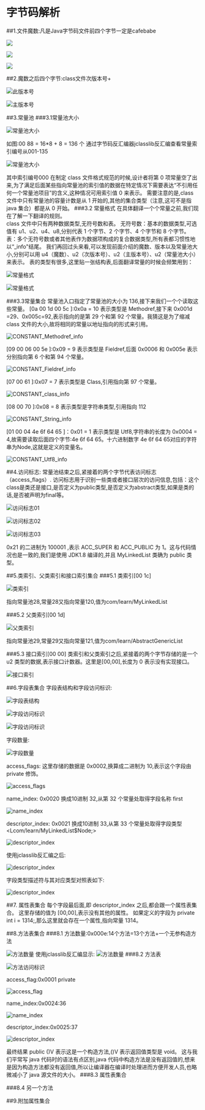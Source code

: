 # 字节码解析
##1.文件魔数:凡是Java字节码文件前四个字节一定是cafebabe

   ![](./stage01/class_resolve/01.png)
    
   ![](./stage01/class_resolve/02.png)
    
   ![](./stage01/class_resolve/03.png)
    
##2.魔数之后四个字节:class文件次版本号+

   ![此版本号](./stage01/class_resolve/04.png)
   
   ![主版本号](./stage01/class_resolve/05.png)
    
##3.常量池
###3.1常量池大小

   ![常量池大小](./stage01/class_resolve/const_pool_01.png)
   
   如图:00 88 = 16*8 + 8 = 136 个
   通过字节码反汇编器jclasslib反汇编查看常量索引编号从001-135
   
   ![常量池大小](./stage01/class_resolve/const_pool_02.png)
   
   其中索引编号000
   在制定 class 文件格式规范的时候,设计者将第 0 项常量空了出来,为了满足后面某些指向常量池的索引值的数据在特定情况下需要表达“不引用任何一个常量池项目”的含义,这种情况可用索引值 0 来表示。
   需要注意的是,class 文件中只有常量池的容量计数是从 1 开始的,其他的集合类型（注意,这可不是指 java 集合）都是从 0 开始。
###3.2 常量格式
   在具体翻译一个个常量之前,我们现在了解一下翻译的规则。  
   class 文件中只有两种数据类型,无符号数和表。
   无符号数：基本的数据类型,可选值有 u1、u2、u4、u8,分别代表 1 个字节、2 个字节、4 个字节和 8 个字节。
   表：多个无符号数或者其他表作为数据项构成的复合数据类型,所有表都习惯性地以“_info"结尾。
   我们再回过头来看,可以发现前面介绍的魔数、版本以及常量池大小,分别可以用 u4（魔数）、u2（次版本号）、u2（主版本号）、u2（常量池大小）来表示。
   表的类型有很多,这里贴一张结构表,后面翻译常量的时候会频繁用到：
   
   ![常量格式](stage01/class_resolve/const_table.png)
   
   ![常量格式](stage01/class_resolve/const_table_type.png)
    
###3.3常量集合
   常量池入口指定了常量池的大小为 136,接下来我们一个个读取这些常量。
   [0a 00 1d 00 5c ]:0x0a = 10 表示类型是 Methodref,接下来 0x001d =29、0x005c=92,表示指向的是第 29 个和第 92 个常量。我猜这是为了缩减 class 文件的大小,故将相同的常量以地址指向的形式来引用。
   
   ![CONSTANT_Methodref_info](./stage01/class_resolve/const_pool_04.png)
   
   [09 00 06 00 5e  ]:0x09 = 9 表示类型是 Fieldref,后面 0x0006 和 0x005e 表示分别指向第 6 个和第 94 个常量。
   
   ![CONSTANT_Fieldref_info ](./stage01/class_resolve/const_pool_05.png)
   
   [07 00 61 ]:0x07 = 7 表示类型是 Class,引用指向第 97 个常量。
   
   ![CONSTANT_class_info ](./stage01/class_resolve/const_pool_06.png)
   
   [08 00 70 ]:0x08 = 8 表示类型是字符串类型,引用指向 112
   
   ![CONSTANT_String_info](./stage01/class_resolve/const_pool_07.png)
   
   [01 00 04 4e 6f 64 65 ]：0x01 = 1 表示类型是 Utf8,字符串的长度为 0x0004 = 4,故需要读取后面四个字节:4e 6f 64 65。十六进制数字 4e 6f 64 65对应的字符串为Node,这就是定义的变量名。
   
   ![CONSTANT_Utf8_info](./stage01/class_resolve/const_pool_08.png)
   
 ##4.访问标志:
   常量池结束之后,紧接着的两个字节代表访问标志（access_flags）.
   访问标志用于识别一些类或者接口层次的访问信息,包括：这个class是类还是接口,是否定义为public类型,是否定义为abstract类型,如果是类的话,是否被声明为final等。
   
   ![访问标志01](./stage01/class_resolve/access_flag.png)
   
   ![访问标志02](./stage01/class_resolve/access_flag_02.png)
   
   ![访问标志03](./stage01/class_resolve/access_flag_03.png)
   
   0x21 的二进制为 100001 ,表示 ACC_SUPER 和 ACC_PUBLIC 为 1。这与代码情况也是一致的,我们是使用 JDK1.8 编译的,并且 MyLinkedList 类确为 public 类型。
   
  ##5.类索引、父类索引和接口索引集合
  ###5.1 类索引[00 1c]
  
  ![类索引](./stage01/class_resolve/class_index_01.png)
  
  指向常量池28,常量28又指向常量120,值为com/learn/MyLinkedList
  
  ###5.2 父类索引[00 1d]
  
  ![父类索引](./stage01/class_resolve/class_index_02.png)
  
  指向常量池29,常量29又指向常量121,值为com/learn/AbstractGenericList
  
  ###5.3 接口索引[00 00]
  类索引和父类索引之后,紧接着的两个字节存储的是一个 u2 类型的数据,表示接口计数器。这里是[00,00],长度为 0 表示没有实现接口。
  
  ![接口索引](./stage01/class_resolve/class_index_03.png)
   
 ##6.字段表集合
  字段表结构和字段访问标识:
  
  ![字段表结构](./stage01/class_resolve/field_struct_01.png)
  
  ![字段访问标识](./stage01/class_resolve/field_access_flag_01.png)
  
  ![字段访问标识](./stage01/class_resolve/field_access_flag_02.png)
  
  字段数量:
  
  ![字段数量](./stage01/class_resolve/field_01.png)
  
  access_flags: 这里存储的数据是 0x0002,换算成二进制为 10,表示这个字段由 private 修饰。
  
  ![access_flags](./stage01/class_resolve/field_02.png)
  
  name_index: 0x0020 换成10进制 32,从第 32 个常量处取得字段名称 first
  
  ![name_index](./stage01/class_resolve/field_03.png)
  
  descriptor_index: 0x0021 换成10进制 33,从第 33 个常量处取得字段类型 <Lcom/learn/MyLinkedList$Node;>
  
  ![descriptor_index](./stage01/class_resolve/field_04.png)
  
  使用jclasslib反汇编之后:
  
  ![descriptor_index](./stage01/class_resolve/field_05.png)
  
  字段类型描述符与其对应类型对照表如下:
  
  ![descriptor_index](./stage01/class_resolve/field_type_desc.png)
 
 ##7. 属性表集合
 每个字段最后面,即 descriptor_index 之后,都会跟一个属性表集合。
 这里存储的值为 [00,00],表示没有其他的属性。
 如果定义的字段为 private int i = 1314;,那么这里就会存在一个属性,指向常量 1314。

##8.方法表集合
###8.1 方法数量:0x000e:14个方法=13个方法+一个无参构造方法

![方法数量](./stage01/class_resolve/method_01.png)
使用jclasslib反汇编显示:
![方法数量](./stage01/class_resolve/method_02.png)
###8.2 方法表

![方法访问标识](./stage01/class_resolve/method_access_flag_01.png)

access_flag:0x0001 private

![access_flag](./stage01/class_resolve/method_03.png)

name_index:0x0024:36

![name_index](./stage01/class_resolve/method_04.png)

descriptor_index:0x0025:37

![descriptor_index](./stage01/class_resolve/method_05.png)

最终结果 public <init> ()V
表示这是一个构造方法,()V 表示返回值类型是 void。
这与我们平常写 java 代码时的语法有点区别,java 代码中构造方法是没有返回值的,想来是因为构造方法都没有返回值,所以让编译器在编译时处理进而方便开发人员,也略微减小了 java 源文件的大小。
###8.3 属性表集合

###8.4 另一个方法

##9.附加属性集合